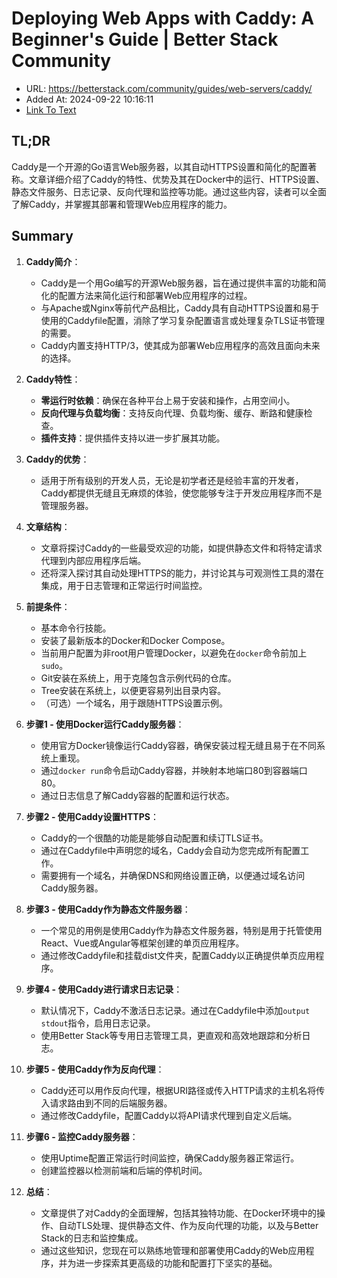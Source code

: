 # Deploying Web Apps with Caddy: A Beginner's Guide | Better Stack Community
- URL: https://betterstack.com/community/guides/web-servers/caddy/
- Added At: 2024-09-22 10:16:11
- [Link To Text](2024-09-22-deploying-web-apps-with-caddy-a-beginner's-guide-better-stack-community_raw.md)

## TL;DR
Caddy是一个开源的Go语言Web服务器，以其自动HTTPS设置和简化的配置著称。文章详细介绍了Caddy的特性、优势及其在Docker中的运行、HTTPS设置、静态文件服务、日志记录、反向代理和监控等功能。通过这些内容，读者可以全面了解Caddy，并掌握其部署和管理Web应用程序的能力。

## Summary
1. **Caddy简介**：
   - Caddy是一个用Go编写的开源Web服务器，旨在通过提供丰富的功能和简化的配置方法来简化运行和部署Web应用程序的过程。
   - 与Apache或Nginx等前代产品相比，Caddy具有自动HTTPS设置和易于使用的Caddyfile配置，消除了学习复杂配置语言或处理复杂TLS证书管理的需要。
   - Caddy内置支持HTTP/3，使其成为部署Web应用程序的高效且面向未来的选择。

2. **Caddy特性**：
   - **零运行时依赖**：确保在各种平台上易于安装和操作，占用空间小。
   - **反向代理与负载均衡**：支持反向代理、负载均衡、缓存、断路和健康检查。
   - **插件支持**：提供插件支持以进一步扩展其功能。

3. **Caddy的优势**：
   - 适用于所有级别的开发人员，无论是初学者还是经验丰富的开发者，Caddy都提供无缝且无麻烦的体验，使您能够专注于开发应用程序而不是管理服务器。

4. **文章结构**：
   - 文章将探讨Caddy的一些最受欢迎的功能，如提供静态文件和将特定请求代理到内部应用程序后端。
   - 还将深入探讨其自动处理HTTPS的能力，并讨论其与可观测性工具的潜在集成，用于日志管理和正常运行时间监控。

5. **前提条件**：
   - 基本命令行技能。
   - 安装了最新版本的Docker和Docker Compose。
   - 当前用户配置为非root用户管理Docker，以避免在`docker`命令前加上`sudo`。
   - Git安装在系统上，用于克隆包含示例代码的仓库。
   - Tree安装在系统上，以便更容易列出目录内容。
   - （可选）一个域名，用于跟随HTTPS设置示例。

6. **步骤1 - 使用Docker运行Caddy服务器**：
   - 使用官方Docker镜像运行Caddy容器，确保安装过程无缝且易于在不同系统上重现。
   - 通过`docker run`命令启动Caddy容器，并映射本地端口80到容器端口80。
   - 通过日志信息了解Caddy容器的配置和运行状态。

7. **步骤2 - 使用Caddy设置HTTPS**：
   - Caddy的一个很酷的功能是能够自动配置和续订TLS证书。
   - 通过在Caddyfile中声明您的域名，Caddy会自动为您完成所有配置工作。
   - 需要拥有一个域名，并确保DNS和网络设置正确，以便通过域名访问Caddy服务器。

8. **步骤3 - 使用Caddy作为静态文件服务器**：
   - 一个常见的用例是使用Caddy作为静态文件服务器，特别是用于托管使用React、Vue或Angular等框架创建的单页应用程序。
   - 通过修改Caddyfile和挂载dist文件夹，配置Caddy以正确提供单页应用程序。

9. **步骤4 - 使用Caddy进行请求日志记录**：
   - 默认情况下，Caddy不激活日志记录。通过在Caddyfile中添加`output stdout`指令，启用日志记录。
   - 使用Better Stack等专用日志管理工具，更直观和高效地跟踪和分析日志。

10. **步骤5 - 使用Caddy作为反向代理**：
    - Caddy还可以用作反向代理，根据URI路径或传入HTTP请求的主机名将传入请求路由到不同的后端服务器。
    - 通过修改Caddyfile，配置Caddy以将API请求代理到自定义后端。

11. **步骤6 - 监控Caddy服务器**：
    - 使用Uptime配置正常运行时间监控，确保Caddy服务器正常运行。
    - 创建监控器以检测前端和后端的停机时间。

12. **总结**：
    - 文章提供了对Caddy的全面理解，包括其独特功能、在Docker环境中的操作、自动TLS处理、提供静态文件、作为反向代理的功能，以及与Better Stack的日志和监控集成。
    - 通过这些知识，您现在可以熟练地管理和部署使用Caddy的Web应用程序，并为进一步探索其更高级的功能和配置打下坚实的基础。
